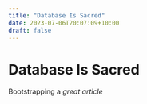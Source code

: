 ```yaml
---
title: "Database Is Sacred"
date: 2023-07-06T20:07:09+10:00
draft: false
---
```


# Database Is Sacred

Bootstrapping a *great article*

